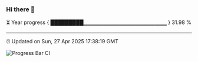 ### Hi there 👋

⏳ Year progress { █████████▁▁▁▁▁▁▁▁▁▁▁▁▁▁▁▁▁▁▁▁▁ } 31.98 %

---

⏰ Updated on Sun, 27 Apr 2025 17:38:19 GMT

![Progress Bar CI](https://github.com/IshwaranRudhara/GIT-ACTION/workflows/Progress%20Bar%20CI/badge.svg)
